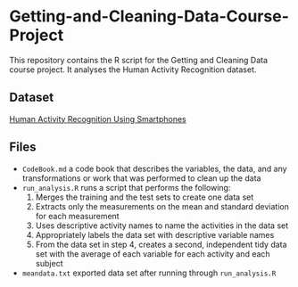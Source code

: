 # Getting-and-Cleaning-Data-Course-Project

This repository contains the R script for the Getting and Cleaning Data course project. It analyses the Human Activity Recognition dataset.

## Dataset
[Human Activity Recognition Using Smartphones](https://d396qusza40orc.cloudfront.net/getdata%2Fprojectfiles%2FUCI%20HAR%20Dataset.zip)

## Files
- `CodeBook.md` a code book that describes the variables, the data, and any transformations or work that was performed to clean up the data
- `run_analysis.R` runs a script that performs the following:
    1. Merges the training and the test sets to create one data set
    2. Extracts only the measurements on the mean and standard deviation for each measurement
    3. Uses descriptive activity names to name the activities in the data set
    4. Appropriately labels the data set with descriptive variable names
    5. From the data set in step 4, creates a second, independent tidy data set with the average of each variable for each activity and each subject
- `meandata.txt` exported data set after running through `run_analysis.R`